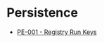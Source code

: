 # Persistence

* [PE-001 - Registry Run Keys](https://pentestlab.blog/2019/10/01/persistence-registry-run-keys/)

